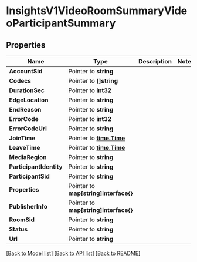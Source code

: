 # InsightsV1VideoRoomSummaryVideoParticipantSummary

## Properties
Name | Type | Description | Notes
------------ | ------------- | ------------- | -------------
**AccountSid** | Pointer to **string** |  |
**Codecs** | Pointer to **[]string** |  |
**DurationSec** | Pointer to **int32** |  |
**EdgeLocation** | Pointer to **string** |  |
**EndReason** | Pointer to **string** |  |
**ErrorCode** | Pointer to **int32** |  |
**ErrorCodeUrl** | Pointer to **string** |  |
**JoinTime** | Pointer to [**time.Time**](time.Time.md) |  |
**LeaveTime** | Pointer to [**time.Time**](time.Time.md) |  |
**MediaRegion** | Pointer to **string** |  |
**ParticipantIdentity** | Pointer to **string** |  |
**ParticipantSid** | Pointer to **string** |  |
**Properties** | Pointer to **map[string]interface{}** |  |
**PublisherInfo** | Pointer to **map[string]interface{}** |  |
**RoomSid** | Pointer to **string** |  |
**Status** | Pointer to **string** |  |
**Url** | Pointer to **string** |  |

[[Back to Model list]](../README.md#documentation-for-models) [[Back to API list]](../README.md#documentation-for-api-endpoints) [[Back to README]](../README.md)


